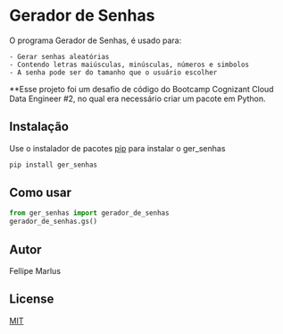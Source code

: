 # Gerador de Senhas

O programa Gerador de Senhas, é usado para:

	- Gerar senhas aleatórias
	- Contendo letras maiúsculas, minúsculas, números e simbolos
	- A senha pode ser do tamanho que o usuário escolher
	
**Esse projeto foi um desafio de código do Bootcamp Cognizant Cloud Data Engineer #2,
no qual era necessário criar um pacote em Python.

## Instalação

Use o instalador de pacotes [pip](https://pip.pypa.io/en/stable/) para instalar o ger_senhas

```bash
pip install ger_senhas
```

## Como usar

```python
from ger_senhas import gerador_de_senhas
gerador_de_senhas.gs()
```

## Autor
Fellipe Marlus

## License
[MIT](https://choosealicense.com/licenses/mit/)
